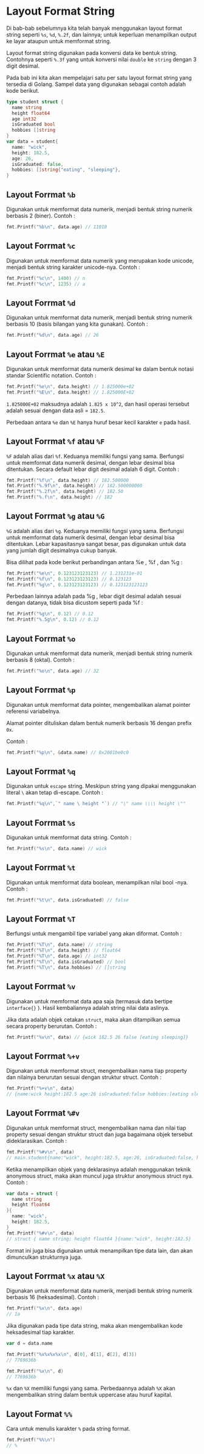 # Layout Format String

Di bab-bab sebelumnya kita telah banyak menggunakan layout format string seperti `%s`, `%d`, `%.2f`, dan lainnya; untuk keperluan menampilkan output ke layar ataupun untuk memformat string.

Layout format string digunakan pada konversi data ke bentuk string. Contohnya seperti `%.3f` yang untuk konversi nilai `double` ke `string` dengan 3 digit desimal.

Pada bab ini kita akan mempelajari satu per satu layout format string yang tersedia di Golang. Sampel data yang digunakan sebagai contoh adalah kode berikut.

```Go
type student struct {
  name string
  height float64
  age int32
  isGraduated bool
  hobbies []string
}
var data = student{
  name: "wick",
  height: 182.5,
  age: 26,
  isGraduated: false,
  hobbies: []string{"eating", "sleeping"},
}
```

## Layout Forrmat `%b`

Digunakan untuk memformat data numerik, menjadi bentuk string numerik berbasis 2 (biner).
Contoh :

```Go
fmt.Printf("%b\n", data.age) // 11010
```

## Layout Forrmat `%c`

Digunakan untuk memformat data numerik yang merupakan kode unicode, menjadi bentuk string karakter unicode-nya.
Contoh :

```Go
fmt.Printf("%c\n", 1400) // ո
fmt.Printf("%c\n", 1235) // a
```

## Layout Forrmat `%d`

Digunakan untuk memformat data numerik, menjadi bentuk string numerik berbasis 10 (basis bilangan yang kita gunakan).
Contoh :

```Go
fmt.Printf("%d\n", data.age) // 26
```

## Layout Forrmat `%e` atau `%E`

Digunakan untuk memformat data numerik desimal ke dalam bentuk notasi standar Scientific notation.
Contoh :

```Go
fmt.Printf("%e\n", data.height) // 1.825000e+02
fmt.Printf("%E\n", data.height) // 1.825000E+02
```

`1.825000E+02` maksudnya adalah `1.825 x 10^2`, dan hasil operasi tersebut adalah sesuai dengan data asli = `182.5`.

Perbedaan antara `%e` dan `%E` hanya huruf besar kecil karakter `e` pada hasil.

## Layout Forrmat `%f` atau `%F`

`%F` adalah alias dari `%f`. Keduanya memiliki fungsi yang sama. Berfungsi untuk memformat data numerik desimal, dengan lebar desimal bisa ditentukan. Secara default lebar digit desimal adalah 6 digit.
Contoh :

```Go
fmt.Printf("%f\n", data.height) // 182.500000
fmt.Printf("%.9f\n", data.height) // 182.500000000
fmt.Printf("%.2f\n", data.height) // 182.50
fmt.Printf("%.f\n", data.height) // 182
```

## Layout Forrmat `%g` atau `%G`

`%G` adalah alias dari `%g`. Keduanya memiliki fungsi yang sama. Berfungsi untuk memformat data numerik desimal, dengan lebar desimal bisa ditentukan. Lebar kapasitasnya sangat besar, pas digunakan untuk data yang jumlah digit desimalnya cukup banyak.

Bisa dilihat pada kode berikut perbandingan antara %e , %f , dan %g :

```Go
fmt.Printf("%e\n", 0.123123123123) // 1.231231e-01
fmt.Printf("%f\n", 0.123123123123) // 0.123123
fmt.Printf("%g\n", 0.123123123123) // 0.123123123123
```

Perbedaan lainnya adalah pada %g , lebar digit desimal adalah sesuai dengan datanya, tidak bisa dicustom seperti pada %f :

```Go
fmt.Printf("%g\n", 0.12) // 0.12
fmt.Printf("%.5g\n", 0.12) // 0.12
```

## Layout Forrmat `%o`

Digunakan untuk memformat data numerik, menjadi bentuk string numerik berbasis 8 (oktal).
Contoh :

```Go
fmt.Printf("%o\n", data.age) // 32
```

## Layout Forrmat `%p`

Digunakan untuk memformat data pointer, mengembalikan alamat pointer referensi variabelnya.

Alamat pointer dituliskan dalam bentuk numerik berbasis 16 dengan prefix `0x`.

Contoh :

```Go
fmt.Printf("%p\n", &data.name) // 0x2081be0c0
```

## Layout Forrmat `%q`

Digunakan untuk `escape` string. Meskipun string yang dipakai menggunakan literal `\` akan tetap di-escape.
Contoh :

```Go
fmt.Printf("%q\n",`" name \ height "`) // "\" name \\\\ height \""
```

## Layout Forrmat `%s`

Digunakan untuk memformat data string.
Contoh :

```Go
fmt.Printf("%s\n", data.name) // wick
```

## Layout Forrmat `%t`

Digunakan untuk memformat data boolean, menampilkan nilai bool -nya.
Contoh :

```Go
fmt.Printf("%t\n", data.isGraduated) // false
```

## Layout Forrmat `%T`

Berfungsi untuk mengambil tipe variabel yang akan diformat.
Contoh :

```Go
fmt.Printf("%T\n", data.name) // string
fmt.Printf("%T\n", data.height) // float64
fmt.Printf("%T\n", data.age) // int32
fmt.Printf("%T\n", data.isGraduated) // bool
fmt.Printf("%T\n", data.hobbies) // []string
```

## Layout Forrmat `%v`

Digunakan untuk memformat data apa saja (termasuk data bertipe `interface{}` ). Hasil kembaliannya adalah string nilai data aslinya.

Jika data adalah objek cetakan `struct`, maka akan ditampilkan semua secara property berurutan.
Contoh :

```Go
fmt.Printf("%v\n", data) // {wick 182.5 26 false [eating sleeping]}
```

## Layout Forrmat `%+v`

Digunakan untuk memformat struct, mengembalikan nama tiap property dan nilainya berurutan sesuai dengan struktur struct.
Contoh :

```Go
fmt.Printf("%+v\n", data)
// {name:wick height:182.5 age:26 isGraduated:false hobbies:[eating sleeping]}
```

## Layout Forrmat `%#v`

Digunakan untuk memformat struct, mengembalikan nama dan nilai tiap property sesuai dengan struktur struct dan juga bagaimana objek tersebut dideklarasikan.
Contoh :

```Go
fmt.Printf("%#v\n", data)
// main.student{name:"wick", height:182.5, age:26, isGraduated:false, hobbies:[]string {"eating", "sleeping"}}
```

Ketika menampilkan objek yang deklarasinya adalah menggunakan teknik anonymous struct, maka akan muncul juga struktur anonymous struct nya.
Contoh :

```Go
var data = struct {
  name string
  height float64
}{
  name: "wick",
  height: 182.5,
}
fmt.Printf("%#v\n", data)
// struct { name string; height float64 }{name:"wick", height:182.5}
```

Format ini juga bisa digunakan untuk menampilkan tipe data lain, dan akan dimunculkan strukturnya juga.

## Layout Forrmat `%x` atau `%X`

Digunakan untuk memformat data numerik, menjadi bentuk string numerik berbasis 16 (heksadesimal).
Contoh :

```Go
fmt.Printf("%x\n", data.age)
// 1a
```

Jika digunakan pada tipe data string, maka akan mengembalikan kode heksadesimal tiap karakter.

```Go
var d = data.name

fmt.Printf("%x%x%x%x\n", d[0], d[1], d[2], d[3])
// 7769636b

fmt.Printf("%x\n", d)
// 7769636b
```

`%x` dan `%X` memiliki fungsi yang sama. Perbedaannya adalah `%X` akan mengembalikan string dalam bentuk uppercase atau huruf kapital.

## Layout Format `%%`

Cara untuk menulis karakter `%` pada string format.

```Go
fmt.Printf("%%\n")
// %
```
